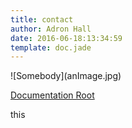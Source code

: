 ```yaml
---
title: contact
author: Adron Hall
date: 2016-06-18:13:34:59
template: doc.jade
---
```

<div class="image float-left">
    ![Somebody](anImage.jpg)
</div>

<span class="more"></span>

[Documentation Root](/someplace/here.html)

this